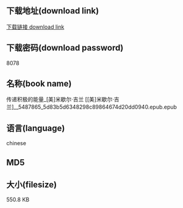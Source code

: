 ## 下载地址(download link)
[下载链接 download link](https://tutu365.netlify.app/?s=%E4%BC%A0%E9%80%92%E7%A7%AF%E6%9E%81%E7%9A%84%E8%83%BD%E9%87%8F_%5B%E7%BE%8E%5D%E7%B1%B3%E6%AD%87%E5%B0%94%C2%B7%E5%90%89%E5%85%B0+%5B%5B%E7%BE%8E%5D%E7%B1%B3%E6%AD%87%E5%B0%94%C2%B7%E5%90%89%E5%85%B0%5D__5487865_5d83b5d6348298c89864674d20dd0940.epub)

## 下载密码(download password)
8078

## 名称(book name)
传递积极的能量_[美]米歇尔·吉兰 [[美]米歇尔·吉兰]__5487865_5d83b5d6348298c89864674d20dd0940.epub.epub

## 语言(language)
chinese

## MD5


## 大小(filesize)
550.8 KB

